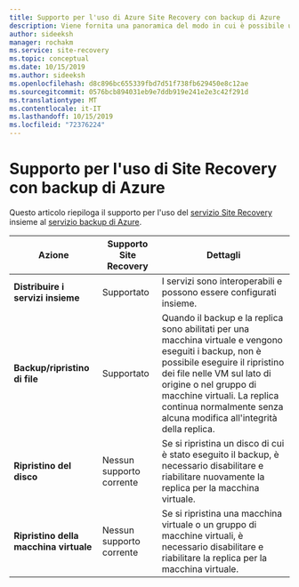 ```yaml
---
title: Supporto per l'uso di Azure Site Recovery con backup di Azure
description: Viene fornita una panoramica del modo in cui è possibile utilizzare insieme Azure Site Recovery e backup di Azure.
author: sideeksh
manager: rochakm
ms.service: site-recovery
ms.topic: conceptual
ms.date: 10/15/2019
ms.author: sideeksh
ms.openlocfilehash: d8c896bc655339fbd7d51f738fb629450e8c12ae
ms.sourcegitcommit: 0576bcb894031eb9e7ddb919e241e2e3c42f291d
ms.translationtype: MT
ms.contentlocale: it-IT
ms.lasthandoff: 10/15/2019
ms.locfileid: "72376224"
---
```

# <a name="support-for-using-site-recovery-with-azure-backup"></a>Supporto per l'uso di Site Recovery con backup di Azure

Questo articolo riepiloga il supporto per l'uso del [servizio Site Recovery](site-recovery-overview.md) insieme al [servizio backup di Azure](https://docs.microsoft.com/azure/backup/backup-overview).

**Azione** | **Supporto Site Recovery** | **Dettagli**
--- | --- | ---
**Distribuire i servizi insieme** | Supportato | I servizi sono interoperabili e possono essere configurati insieme.
**Backup/ripristino di file** | Supportato | Quando il backup e la replica sono abilitati per una macchina virtuale e vengono eseguiti i backup, non è possibile eseguire il ripristino dei file nelle VM sul lato di origine o nel gruppo di macchine virtuali. La replica continua normalmente senza alcuna modifica all'integrità della replica.
**Ripristino del disco** | Nessun supporto corrente | Se si ripristina un disco di cui è stato eseguito il backup, è necessario disabilitare e riabilitare nuovamente la replica per la macchina virtuale.
**Ripristino della macchina virtuale** | Nessun supporto corrente | Se si ripristina una macchina virtuale o un gruppo di macchine virtuali, è necessario disabilitare e riabilitare la replica per la macchina virtuale.  


